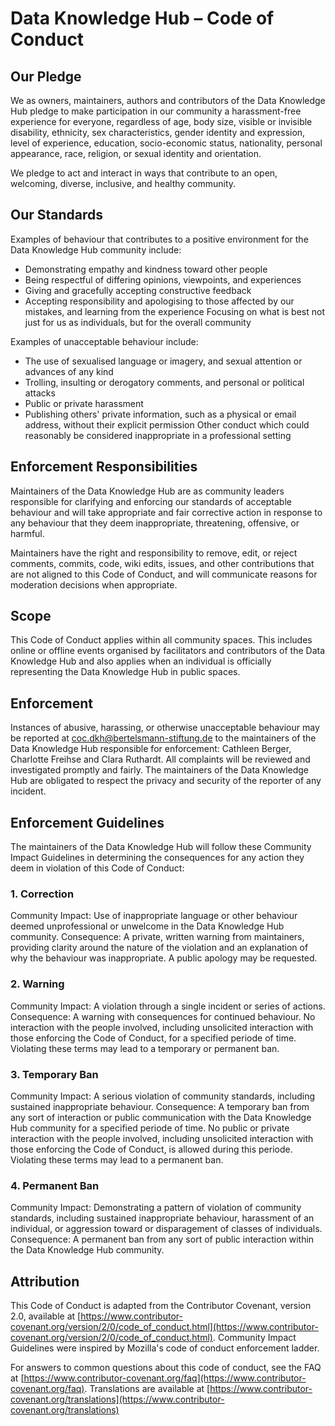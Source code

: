 # Data Knowledge Hub – Code of Conduct

## Our Pledge
We as owners, maintainers, authors and contributors of the Data Knowledge Hub pledge 
to make participation in our community a harassment-free experience for everyone, 
regardless of age, body size, visible or invisible disability, ethnicity, sex characteristics, 
gender identity and expression, level of experience, education, socio-economic 
status, nationality, personal appearance, race, religion, or sexual identity and 
orientation.

We pledge to act and interact in ways that contribute to an open, welcoming, diverse, 
inclusive, and healthy community.

## Our Standards
Examples of behaviour that contributes to a positive environment for the Data 
Knowledge Hub community include:
* Demonstrating empathy and kindness toward other people
* Being respectful of differing opinions, viewpoints, and experiences
* Giving and gracefully accepting constructive feedback
* Accepting responsibility and apologising to those affected by our mistakes, and 
learning from the experience
Focusing on what is best not just for us as individuals, but for the overall 
community

Examples of unacceptable behaviour include:
* The use of sexualised language or imagery, and sexual attention or advances of 
any kind
* Trolling, insulting or derogatory comments, and personal or political attacks
* Public or private harassment
* Publishing others' private information, such as a physical or email address, 
without their explicit permission
Other conduct which could reasonably be considered inappropriate in 
a professional setting

## Enforcement Responsibilities
Maintainers of the Data Knowledge Hub are as community leaders responsible for 
clarifying and enforcing our standards of acceptable behaviour and will take appropriate 
and fair corrective action in response to any behaviour that they deem inappropriate, 
threatening, offensive, or harmful.

Maintainers have the right and responsibility to remove, edit, or reject comments, 
commits, code, wiki edits, issues, and other contributions that are not aligned to this 
Code of Conduct, and will communicate reasons for moderation decisions when 
appropriate.

## Scope
This Code of Conduct applies within all community spaces. This includes online or 
offline events organised by facilitators and contributors of the Data Knowledge Hub and 
also applies when an individual is officially representing the Data Knowledge Hub in 
public spaces.

## Enforcement
Instances of abusive, harassing, or otherwise unacceptable behaviour may be reported 
at [coc.dkh@bertelsmann-stiftung.de](mailto:coc.dkh@bertelsmann-stiftung.de) to the maintainers of the Data Knowledge Hub
responsible for enforcement: Cathleen Berger, Charlotte Freihse and Clara Ruthardt. All 
complaints will be reviewed and investigated promptly and fairly.
The maintainers of the Data Knowledge Hub are obligated to respect the privacy and 
security of the reporter of any incident.

## Enforcement Guidelines
The maintainers of the Data Knowledge Hub will follow these Community Impact 
Guidelines in determining the consequences for any action they deem in violation of this 
Code of Conduct:

### 1. Correction
Community Impact: Use of inappropriate language or other behaviour 
deemed unprofessional or unwelcome in the Data Knowledge Hub community.
Consequence: A private, written warning from maintainers, providing clarity around the 
nature of the violation and an explanation of why the behaviour was inappropriate. A 
public apology may be requested.

### 2. Warning
Community Impact: A violation through a single incident or series of actions.
Consequence: A warning with consequences for continued behaviour. No interaction 
with the people involved, including unsolicited interaction with those enforcing the Code 
of Conduct, for a specified periode of time. Violating these terms may lead to a 
temporary or permanent ban.

### 3. Temporary Ban
Community Impact: A serious violation of community standards, including sustained 
inappropriate behaviour.
Consequence: A temporary ban from any sort of interaction or public communication 
with the Data Knowledge Hub community for a specified periode of time. No public 
or private interaction with the people involved, including unsolicited interaction with 
those enforcing the Code of Conduct, is allowed during this periode. Violating these 
terms may lead to a permanent ban.

### 4. Permanent Ban
Community Impact: Demonstrating a pattern of violation of community standards, 
including sustained inappropriate behaviour, harassment of an individual, or aggression 
toward or disparagement of classes of individuals.
Consequence: A permanent ban from any sort of public interaction within the Data 
Knowledge Hub community.

## Attribution
This Code of Conduct is adapted from the Contributor Covenant, version 2.0, available 
at [https://www.contributor-covenant.org/version/2/0/code_of_conduct.html](https://www.contributor-covenant.org/version/2/0/code_of_conduct.html).
Community Impact Guidelines were inspired by Mozilla's code of conduct enforcement 
ladder.

For answers to common questions about this code of conduct, see the FAQ 
at [https://www.contributor-covenant.org/faq](https://www.contributor-covenant.org/faq). Translations are available 
at [https://www.contributor-covenant.org/translations](https://www.contributor-covenant.org/translations)
